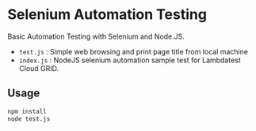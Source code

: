 # Selenium Automation Testing
Basic Automation Testing with Selenium and Node.JS.
- `test.js` : Simple web browsing and print page title from local machine
- `index.js` : NodeJS selenium automation sample test for Lambdatest Cloud GRID.

## Usage
```sh
npm install
node test.js
```
